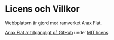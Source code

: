 Licens och Villkor
==============================================

Webbplatsen är gjord med ramverket Anax Flat.

[Anax Flat är tillgängligt på GitHub](https://github.com/canax/anax-flat) under [MIT licens](https://github.com/canax/anax-flat/blob/master/LICENSE).
